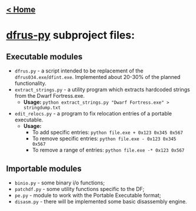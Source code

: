 ## [< Home](https://bitbucket.org/dfint/dfint-docs/wiki/Home)

# [dfrus-py](https://bitbucket.org/dfint/dfrus-py/src) subproject files:

## Executable modules
* `dfrus.py` - a script intended to be replacement of the `dfrus034.exe`/`dfint.exe`. Implemented about 20-30% of the planned functionality.
* `extract_strings.py` - a utility program which extracts hardcoded strings from the Dwarf Fortress.exe.
    * **Usage:** `python extract_strings.py "Dwarf Fortress.exe" > stringdump.txt`
* `edit_relocs.py` - a program to fix relocation entries of a portable executable.
    * **Usage:**
        * To add specific entries: `python file.exe + 0x123 0x345 0x567`
        * To remove specific entries: `python file.exe - 0x123 0x345 0x567`
        * To remove a range of entries: `python file.exe -* 0x123 0x567`

## Importable modules

* `binio.py` - some binary i/o functions;
* `patchdf.py` - some utility functions specific to the DF;
* `pe.py` - module to work with the Portable Executable format;
* `disasm.py` - there will be implemented some basic disassembly engine.